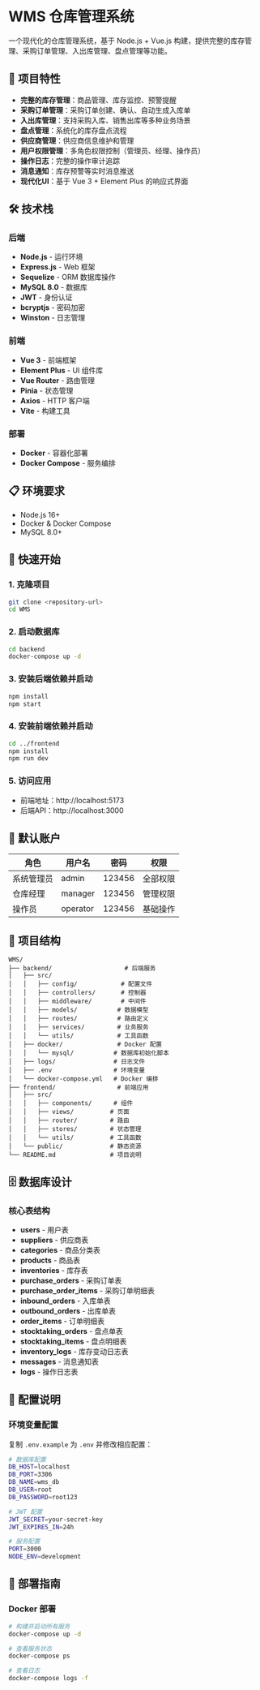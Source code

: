 # WMS 仓库管理系统

一个现代化的仓库管理系统，基于 Node.js + Vue.js 构建，提供完整的库存管理、采购订单管理、入出库管理、盘点管理等功能。

## 🚀 项目特性

- **完整的库存管理**：商品管理、库存监控、预警提醒
- **采购订单管理**：采购订单创建、确认、自动生成入库单
- **入出库管理**：支持采购入库、销售出库等多种业务场景
- **盘点管理**：系统化的库存盘点流程
- **供应商管理**：供应商信息维护和管理
- **用户权限管理**：多角色权限控制（管理员、经理、操作员）
- **操作日志**：完整的操作审计追踪
- **消息通知**：库存预警等实时消息推送
- **现代化UI**：基于 Vue 3 + Element Plus 的响应式界面

## 🛠 技术栈

### 后端
- **Node.js** - 运行环境
- **Express.js** - Web 框架
- **Sequelize** - ORM 数据库操作
- **MySQL 8.0** - 数据库
- **JWT** - 身份认证
- **bcryptjs** - 密码加密
- **Winston** - 日志管理

### 前端
- **Vue 3** - 前端框架
- **Element Plus** - UI 组件库
- **Vue Router** - 路由管理
- **Pinia** - 状态管理
- **Axios** - HTTP 客户端
- **Vite** - 构建工具

### 部署
- **Docker** - 容器化部署
- **Docker Compose** - 服务编排

## 📋 环境要求

- Node.js 16+
- Docker & Docker Compose
- MySQL 8.0+

## 🚀 快速开始

### 1. 克隆项目
```bash
git clone <repository-url>
cd WMS
```

### 2. 启动数据库
```bash
cd backend
docker-compose up -d
```

### 3. 安装后端依赖并启动
```bash
npm install
npm start
```

### 4. 安装前端依赖并启动
```bash
cd ../frontend
npm install
npm run dev
```

### 5. 访问应用
- 前端地址：http://localhost:5173
- 后端API：http://localhost:3000

## 👤 默认账户

| 角色 | 用户名 | 密码 | 权限 |
|------|--------|------|------|
| 系统管理员 | admin | 123456 | 全部权限 |
| 仓库经理 | manager | 123456 | 管理权限 |
| 操作员 | operator | 123456 | 基础操作 |

## 📁 项目结构

```
WMS/
├── backend/                    # 后端服务
│   ├── src/
│   │   ├── config/            # 配置文件
│   │   ├── controllers/       # 控制器
│   │   ├── middleware/        # 中间件
│   │   ├── models/           # 数据模型
│   │   ├── routes/           # 路由定义
│   │   ├── services/         # 业务服务
│   │   └── utils/            # 工具函数
│   ├── docker/               # Docker 配置
│   │   └── mysql/           # 数据库初始化脚本
│   ├── logs/                # 日志文件
│   ├── .env                 # 环境变量
│   └── docker-compose.yml   # Docker 编排
├── frontend/                 # 前端应用
│   ├── src/
│   │   ├── components/      # 组件
│   │   ├── views/          # 页面
│   │   ├── router/         # 路由
│   │   ├── stores/         # 状态管理
│   │   └── utils/          # 工具函数
│   └── public/             # 静态资源
└── README.md               # 项目说明
```

## 🗄 数据库设计

### 核心表结构
- **users** - 用户表
- **suppliers** - 供应商表
- **categories** - 商品分类表
- **products** - 商品表
- **inventories** - 库存表
- **purchase_orders** - 采购订单表
- **purchase_order_items** - 采购订单明细表
- **inbound_orders** - 入库单表
- **outbound_orders** - 出库单表
- **order_items** - 订单明细表
- **stocktaking_orders** - 盘点单表
- **stocktaking_items** - 盘点明细表
- **inventory_logs** - 库存变动日志表
- **messages** - 消息通知表
- **logs** - 操作日志表

## 🔧 配置说明

### 环境变量配置
复制 `.env.example` 为 `.env` 并修改相应配置：

```bash
# 数据库配置
DB_HOST=localhost
DB_PORT=3306
DB_NAME=wms_db
DB_USER=root
DB_PASSWORD=root123

# JWT 配置
JWT_SECRET=your-secret-key
JWT_EXPIRES_IN=24h

# 服务配置
PORT=3000
NODE_ENV=development
```

## 🚀 部署指南

### Docker 部署
```bash
# 构建并启动所有服务
docker-compose up -d

# 查看服务状态
docker-compose ps

# 查看日志
docker-compose logs -f
```